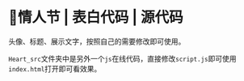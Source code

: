# 🌴情人节 | 表白代码 | 源代码
头像、标题、展示文字，按照自己的需要修改即可使用。



`Heart_src`文件夹中是另外一个`js`在线代码，直接修改`script.js`即可使用`index.html`打开即可看效果。
